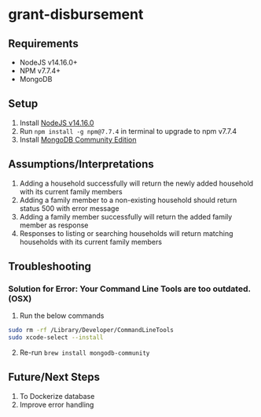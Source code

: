# grant-disbursement

## Requirements

- NodeJS v14.16.0+
- NPM v7.7.4+
- MongoDB

## Setup

1. Install [NodeJS v14.16.0](https://nodejs.org/ko/blog/release/v14.16.0/)
2. Run `npm install -g npm@7.7.4` in terminal to upgrade to npm v7.7.4
3. Install [MongoDB Community Edition](https://docs.mongodb.com/manual/administration/install-community/)

## Assumptions/Interpretations

1. Adding a household successfully will return the newly added household with its current family members
1. Adding a family member to a non-existing household should return status 500 with error message
1. Adding a family member successfully will return the added family member as response
1. Responses to listing or searching households will return matching households with its current family members

## Troubleshooting

### Solution for Error: Your Command Line Tools are too outdated. (OSX)

1. Run the below commands

```sh
sudo rm -rf /Library/Developer/CommandLineTools
sudo xcode-select --install
```

2. Re-run `brew install mongodb-community`

## Future/Next Steps

1. To Dockerize database
1. Improve error handling
